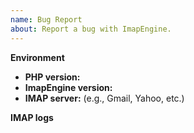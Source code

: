 ```yaml
---
name: Bug Report
about: Report a bug with ImapEngine.
---
```


<!--
Please update the below information with your environment.
Issues filed without the below information will be closed.
-->

**Environment**
- **PHP version:**
- **ImapEngine version:**
- **IMAP server:** (e.g., Gmail, Yahoo, etc.)

**IMAP logs**
<!--
To report a bug regarding query and/or operation related issues, you **must** include 
IMAP logs obtained by enabling one of the debug options as described in the README. 
Issues without this information will be immediately closed.

To log this information, enable the `debug` option in your 
`Mailbox` configuration with one of the following values:

- Set `debug` to `true` to output logs to the console, **or**
- Set `debug` to a file path (e.g., `'/path/to/log/file.log'`) to log to a file, **or**
- Provide a fully-qualified custom logger class name that implements `DirectoryTree\ImapEngine\Connection\Loggers\LoggerInterface`.
-->
